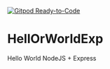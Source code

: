 [![Gitpod Ready-to-Code](https://img.shields.io/badge/Gitpod-Ready--to--Code-blue?logo=gitpod)](https://gitpod.io/#https://github.com/ossich/HellOrWorldExp) 

# HellOrWorldExp
Hello World NodeJS + Express
